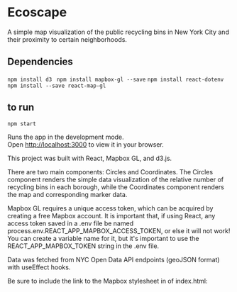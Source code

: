 # Ecoscape

A simple map visualization of the public recycling bins in New York City and their proximity to certain neighborhoods. 

## Dependencies

`npm install d3 `
`npm install mapbox-gl --save`
`npm install react-dotenv`
`npm install --save react-map-gl`

## to run
`npm start`

Runs the app in the development mode.\
Open [http://localhost:3000](http://localhost:3000) to view it in your browser.


This project was built with React, Mapbox GL, and d3.js.

There are two main components: Circles and Coordinates. The Circles component renders the simple data visualization of the relative number of recycling bins in each borough, while the Coordinates component renders the map and corresponding marker data. 

Mapbox GL requires a unique access token, which can be acquired by creating a free Mapbox account. 
It is important that, if using React, any access token saved in a .env file be named process.env.REACT_APP_MAPBOX_ACCESS_TOKEN, or else it will not work! You can create a variable name for it, but it's important to use the REACT_APP_MAPBOX_TOKEN string in the .env file.

Data was fetched from NYC Open Data API endpoints (geoJSON format) with useEffect hooks. 

Be sure to include the link to the Mapbox stylesheet in <head> of index.html: 
  <link href='https://api.mapbox.com/mapbox-gl-js/v2.3.1/mapbox-gl.css' rel='stylesheet' />
  
  
